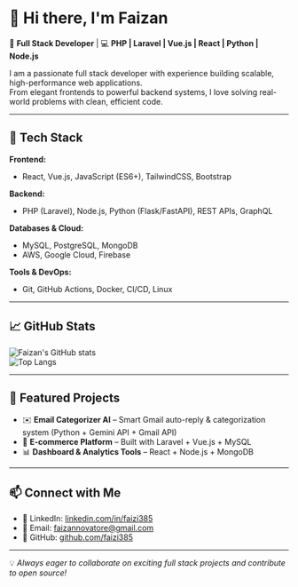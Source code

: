 # 👋 Hi there, I'm Faizan  

🚀 **Full Stack Developer** | 💻 **PHP | Laravel | Vue.js | React | Python | Node.js**  

I am a passionate full stack developer with experience building scalable, high-performance web applications.  
From elegant frontends to powerful backend systems, I love solving real-world problems with clean, efficient code.  

---

## 🔧 Tech Stack  

**Frontend:**  
- React, Vue.js, JavaScript (ES6+), TailwindCSS, Bootstrap  

**Backend:**  
- PHP (Laravel), Node.js, Python (Flask/FastAPI), REST APIs, GraphQL  

**Databases & Cloud:**  
- MySQL, PostgreSQL, MongoDB  
- AWS, Google Cloud, Firebase  

**Tools & DevOps:**  
- Git, GitHub Actions, Docker, CI/CD, Linux  

---

## 📈 GitHub Stats  

![Faizan's GitHub stats](https://github-readme-stats.vercel.app/api?username=faizi385&show_icons=true&theme=radical)  
![Top Langs](https://github-readme-stats.vercel.app/api/top-langs/?username=faizi385&layout=compact&theme=radical)  

---

## 🌟 Featured Projects  

- ✉️ **Email Categorizer AI** – Smart Gmail auto-reply & categorization system (Python + Gemini API + Gmail API)  
- 🛒 **E-commerce Platform** – Built with Laravel + Vue.js + MySQL  
- 📊 **Dashboard & Analytics Tools** – React + Node.js + MongoDB  

---

## 📫 Connect with Me  

- 💼 LinkedIn: [linkedin.com/in/faizi385](https://linkedin.com/in/faizi385)  
- 📧 Email: [faizannovatore@gmail.com](mailto:faizannovatore@gmail.com)  
- 🐙 GitHub: [github.com/faizi385](https://github.com/faizi385)  

---

💡 *Always eager to collaborate on exciting full stack projects and contribute to open source!*  
